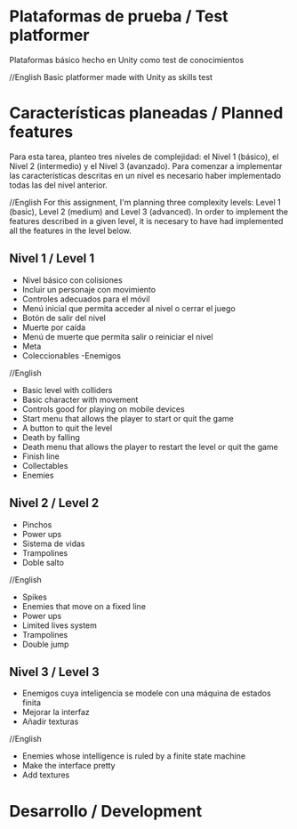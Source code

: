 # Plataformas de prueba / Test platformer
Plataformas básico hecho en Unity como test de conocimientos

//English
Basic platformer made with Unity as skills test

# Características planeadas / Planned features
Para esta tarea, planteo tres niveles de complejidad: el Nivel 1 (básico), el Nivel 2 (intermedio) y el Nivel 3 (avanzado). Para comenzar a implementar las características descritas en un nivel es necesario haber implementado todas las del nivel anterior. 

//English
For this assignment, I'm planning three complexity levels: Level 1 (basic), Level 2 (medium) and Level 3 (advanced). In order to implement the features described in a given level, it is necesary to have had implemented all the features in the level below.

## Nivel 1 / Level 1
- Nivel básico con colisiones
- Incluir un personaje con movimiento
- Controles adecuados para el móvil
- Menú inicial que permita acceder al nivel o cerrar el juego
- Botón de salir del nivel
- Muerte por caída
- Menú de muerte que permita salir o reiniciar el nivel
- Meta 
- Coleccionables
-Enemigos

//English
- Basic level with colliders
- Basic character with movement
- Controls good for playing on mobile devices
- Start menu that allows the player to start or quit the game
- A button to quit the level
- Death by falling
- Death menu that allows the player to restart the level or quit the game
- Finish line
- Collectables
- Enemies

## Nivel 2 / Level 2
- Pinchos
- Power ups
- Sistema de vidas
- Trampolines
- Doble salto

//English
- Spikes
- Enemies that move on a fixed line
- Power ups
- Limited lives system
- Trampolines
- Double jump

## Nivel 3 / Level 3
- Enemigos cuya inteligencia se modele con una máquina de estados finita
- Mejorar la interfaz
- Añadir texturas

//English
- Enemies whose intelligence is ruled by a finite state machine
- Make the interface pretty
- Add textures

# Desarrollo / Development

